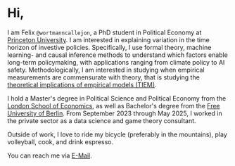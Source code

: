 # Hi,

I am Felix <code>@wortmanncallejon</code>, a PhD student in Political Economy at <a href="https://rppe.princeton.edu/">Princeton University</a>. I am interested in explaining variation in the time horizon of investive policies. Specifically, I use formal theory, machine learning- and causal inference methods to understand which factors enable long-term policymaking, with applications ranging from climate policy to AI safety. Methodologically, I am interested in studying when empirical measurements are commensurate with theory, that is studying the <a href="https://stephanewolton.com/about/tiem/">theoretical implications of empirical models (TIEM)</a>.

I hold a Master's degree in Political Science and Political Economy from the <a href="https://www.lse.ac.uk/government/research/research-groups/political-science-and-political-economy">London School of Economics</a>, as well as Bachelor's degree from the <a href="https://www.polsoz.fu-berlin.de/polwiss/index.html">Free University of Berlin</a>. From September 2023 through May 2025, I worked in the private sector as a data science and game theory consultant.

Outside of work, I love to ride my bicycle (preferably in the mountains), play volleyball, cook, and drink espresso.

You can reach me via [E-Mail](mailto:felix@wortmanncallejon.de).
